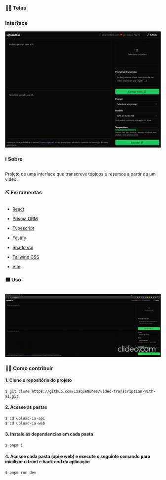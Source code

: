 
### 👨‍💻 Telas
## 

### Interface
<img src="./Capturar.PNG" widh=100vh>

### ℹ Sobre
##
Projeto de uma interface que transcreve tópicos e resumos a partir de um vídeo. 
### ⛏ Ferramentas
##

- [React](https://react.dev/learn)

- [Prisma ORM](https://www.prisma.io/docs)

- [Typescript](https://www.typescriptlang.org/)

- [Fastify](https://github.com/fastify/fastify-multipart)

- [Shadcn/ui](https://ui.shadcn.com/)

- [Tailwind CSS](https://tailwindcss.com/docs/installation)

- [Vite](https://vitejs.dev/guide/)
 
### 🟩 Uso
##
<img src="./para-linkedin.gif">

### 👩‍💻 Como contribuir
#### 1. Clone o repositório do projeto
```
$ git clone https://github.com/IzaqueNunes/video-transcription-with-ai.git
```
#### 2. Acesse as pastas
```
$ cd upload-ia-api
$ cd upload-ia-web
```
#### 3. Instale as dependencias em cada pasta
```
$ pnpm i
```
#### 4. Acesse cada pasta (api e web) e execute o seguinte comando para inicilizar o front e back end da aplicação
```
$ pnpm run dev
```
